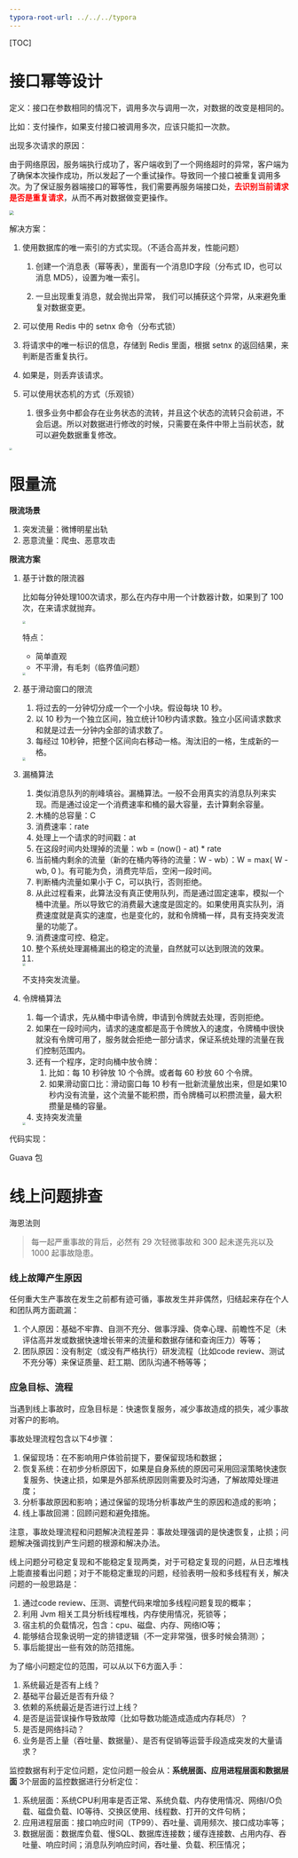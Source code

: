 ```yaml
---
typora-root-url: ../../../typora
---
```


[TOC]

# 接口幂等设计

定义：接口在参数相同的情况下，调用多次与调用一次，对数据的改变是相同的。

比如：支付操作，如果支付接口被调用多次，应该只能扣一次款。



出现多次请求的原因：

由于网络原因，服务端执行成功了，客户端收到了一个网络超时的异常，客户端为了确保本次操作成功，所以发起了一个重试操作。导致同一个接口被重复调用多次。为了保证服务器端接口的幂等性，我们需要再服务端接口处，<font color=red>**去识别当前请求是否是重复请求**</font>，从而不再对数据做变更操作。



<img src="/images/tmp/WX20230312-184213@2x.png" style="zoom:50%;" />



解决方案：

1. 使用数据库的唯一索引的方式实现。（不适合高并发，性能问题）

   1. 创建一个消息表（幂等表），里面有一个消息ID字段（分布式 ID，也可以消息 MD5），设置为唯一索引。

   2. 一旦出现重复消息，就会抛出异常， 我们可以捕获这个异常，从来避免重复对数据变更。

      

2.   可以使用 Redis 中的 setnx 命令（分布式锁）

   1. 将请求中的唯一标识的信息，存储到 Redis 里面，根据 setnx 的返回结果，来判断是否重复执行。

   2. 如果是，则丢弃该请求。

      

3. 可以使用状态机的方式（乐观锁）

   1. 很多业务中都会存在业务状态的流转，并且这个状态的流转只会前进，不会后退。所以对数据进行修改的时候，只需要在条件中带上当前状态，就可以避免数据重复修改。

   

<img src="/images/tmp/WX20230312-194806@2x.png" style="zoom:30%;" />









# 限量流

**限流场景**

1. 突发流量：微博明星出轨
2. 恶意流量：爬虫、恶意攻击



**限流方案**

1. 基于计数的限流器

    比如每分钟处理100次请求，那么在内存中用一个计数器计数，如果到了 100 次，在来请求就抛弃。

   <img src="/images/tmp/WX20230312-211212@2x.png" style="zoom:30%;" />

   特点：

   - 简单直观
   - 不平滑，有毛刺（临界值问题）

   <img src="/images/tmp/WX20230312-211344@2x.png" style="zoom:33%;" />

2. 基于滑动窗口的限流

   1. 将过去的一分钟切分成一个一个小块。假设每块 10 秒。
   2. 以 10 秒为一个独立区间，独立统计10秒内请求数。独立小区间请求数求和就是过去一分钟内全部的请求数了。
   3. 每经过 10秒钟，把整个区间向右移动一格。淘汰旧的一格，生成新的一格。

   <img src="/images/tmp/WX20230312-211421@2x.png" style="zoom:33%;" />

3. 漏桶算法

   1.  类似消息队列的削峰填谷。漏桶算法。一般不会用真实的消息队列来实现。而是通过设定一个消费速率和桶的最大容量，去计算剩余容量。
   2. 木桶的总容量：C
   3. 消费速率：rate
   4. 处理上一个请求的时间戳：at
   5. 在这段时间内处理掉的流量：wb = (now() - at) * rate
   6. 当前桶内剩余的流量（新的在桶内等待的流量：W - wb）：W = max( W - wb, 0 )。有可能为负，消费完毕后，空闲一段时间。
   7. 判断桶内流量如果小于 C，可以执行，否则拒绝。
   8. 从此过程看来，此算法没有真正使用队列，而是通过固定速率，模拟一个桶中流量。所以导致它的消费最大速度是固定的。如果使用真实队列，消费速度就是真实的速度，也是变化的，就和令牌桶一样，具有支持突发流量的功能了。
   9. 消费速度可控、稳定。
   10. 整个系统处理漏桶漏出的稳定的流量，自然就可以达到限流的效果。
   11. 

   <img src="/images/tmp/WX20230312-212041@2x.png" style="zoom:33%;" />

   不支持突发流量。

4. 令牌桶算法

   1. 每一个请求，先从桶中申请令牌，申请到令牌就去处理，否则拒绝。
   2. 如果在一段时间内，请求的速度都是高于令牌放入的速度，令牌桶中很快就没有令牌可用了，服务就会拒绝一部分请求，保证系统处理的流量在我们控制范围内。
   3. 还有一个程序，定时向桶中放令牌：
      1. 比如：每 10 秒钟放 10 个令牌。或者每 60 秒放 60 个令牌。
      2. 如果滑动窗口比：滑动窗口每 10 秒有一批新流量放出来，但是如果10秒内没有流量，这个流量不能积攒，而令牌桶可以积攒流量，最大积攒量是桶的容量。
   4. 支持突发流量

   

   <img src="/images/tmp/WX20230312-212528@2x.png" style="zoom:33%;" />

代码实现：

Guava 包







# 线上问题排查

海恩法则

> 每一起严重事故的背后，必然有 29 次轻微事故和 300 起未遂先兆以及 1000 起事故隐患。



### 线上故障产生原因

任何重大生产事故在发生之前都有迹可循，事故发生并非偶然，归结起来存在个人和团队两方面疏漏：

1. 个人原因：基础不牢靠、自测不充分、做事浮躁、侥幸心理、前瞻性不足（未评估高并发或数据快速增长带来的流量和数据存储和查询压力）等等；
2. 团队原因：没有制定（或没有严格执行）研发流程（比如code review、测试不充分等）来保证质量、赶工期、团队沟通不畅等等；



### 应急目标、流程

当遇到线上事故时，应急目标是：快速恢复服务，减少事故造成的损失，减少事故对客户的影响。

事故处理流程包含以下4步骤：

1. 保留现场：在不影响用户体验前提下，要保留现场和数据；
2. 恢复系统：在初步分析原因下，如果是自身系统的原因可采用回滚策略快速恢复服务、快速止损，如果是外部系统原因则需要及时沟通，了解故障处理进度；
3. 分析事故原因和影响；通过保留的现场分析事故产生的原因和造成的影响；
4. 线上事故回溯：回顾问题和避免措施。



注意，事故处理流程和问题解决流程差异：事故处理强调的是快速恢复，止损；问题解决强调找到产生问题的根源和解决办法。



线上问题分可稳定复现和不能稳定复现两类，对于可稳定复现的问题，从日志堆栈上能直接看出问题；对于不能稳定重现的问题，经验表明一般和多线程有关，解决问题的一般思路是：

1. 通过code review、压测、调整代码来增加多线程问题复现的概率；
2. 利用 Jvm 相关工具分析线程堆栈，内存使用情况，死锁等；
3. 宿主机的负载情况，包含：cpu、磁盘、内存、网络IO等；
4. 能够结合现象说明一定的排错逻辑（不一定非常强，很多时候会猜测）；
5. 事后能提出一些有效的防范措施。



为了缩小问题定位的范围，可以从以下6方面入手：

1. 系统最近是否有上线？
2. 基础平台最近是否有升级？
3. 依赖的系统最近是否进行过上线？
4. 是否是运营误操作导致故障（比如导数功能造成造成内存耗尽）？
5. 是否是网络抖动？
6. 业务是否上量（吞吐量、数据量）、是否有促销等运营手段造成突发的大量请求？



监控数据有利于定位问题，定位问题一般会从：**系统层面、应用进程层面和数据层面** 3个层面的监控数据进行分析定位：

1. 系统层面：系统CPU利用率是否正常、系统负载、内存使用情况、网络I/O负载、磁盘负载、IO等待、交换区使用、线程数、打开的文件句柄；
2. 应用进程层面：接口响应时间（TP99）、吞吐量、调用频次、接口成功率等；
3. 数据层面：数据库负载、慢SQL、数据库连接数；缓存连接数、占用内存、吞吐量、响应时间；消息队列响应时间，吞吐量、负载、积压情况；